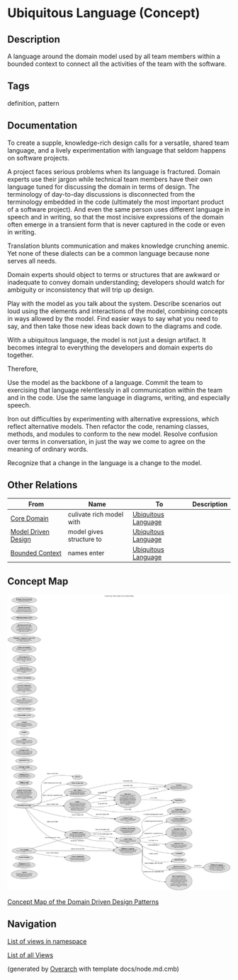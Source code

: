 
# Ubiquitous Language (Concept)
## Description
A language around the domain model used by all team members within a
bounded context to connect all the activities of the team with the software.


## Tags
definition, pattern

## Documentation
To create a supple, knowledge-rich design calls for a versatile, shared team
language, and a lively experimentation with language that seldom happens on
software projects.

A project faces serious problems when its language is fractured. Domain experts
use their jargon while technical team members have their own language tuned for
discussing the domain in terms of design. The terminology of day-to-day
discussions is disconnected from the terminology embedded in the code
(ultimately the most important product of a software project). And even the
same person uses different language in speech and in writing, so that the most
incisive expressions of the domain often emerge in a transient form that is
never captured in the code or even in writing.

Translation blunts communication and makes knowledge crunching anemic. Yet none
of these dialects can be a common language because none serves all needs.

Domain experts should object to terms or structures that are awkward or
inadequate to convey domain understanding; developers should watch for
ambiguity or inconsistency that will trip up design.

Play with the model as you talk about the system. Describe scenarios out loud
using the elements and interactions of the model, combining concepts in ways
allowed by the model. Find easier ways to say what you need to say, and then
take those new ideas back down to the diagrams and code.

With a ubiquitous language, the model is not just a design artifact. It becomes
integral to everything the developers and domain experts do together.

Therefore,

Use the model as the backbone of a language. Commit the team to exercising that
language relentlessly in all communication within the team and in the code.
Use the same language in diagrams, writing, and especially speech.

Iron out difficulties by experimenting with alternative expressions, which
reflect alternative models. Then refactor the code, renaming classes, methods,
and modules to conform to the new model. Resolve confusion over terms in
conversation, in just the way we come to agree on the meaning of ordinary
words.

Recognize that a change in the language is a change to the model.
## Other Relations
| From | Name | To | Description |
|---|---|---|---|
| [Core Domain](../../software-development/domain-driven-design/c-core-domain.md) | culivate rich model with | [Ubiquitous Language](../../software-development/domain-driven-design/c-ubiquitous-language.md) |  |
| [Model Driven Design](../../software-development/domain-driven-design/c-model-driven-design.md) | model gives structure to | [Ubiquitous Language](../../software-development/domain-driven-design/c-ubiquitous-language.md) |  |
| [Bounded Context](../../software-development/domain-driven-design/c-bounded-context.md) | names enter | [Ubiquitous Language](../../software-development/domain-driven-design/c-ubiquitous-language.md) |  |

## Concept Map
![Concept Map of the Domain Driven Design Patterns](../../software-development/domain-driven-design/concept-view.png)

[Concept Map of the Domain Driven Design Patterns](../../software-development/domain-driven-design/concept-view.md)


## Navigation
[List of views in namespace](./views-in-namespace.md)

[List of all Views](../../views.md)


(generated by [Overarch](https://github.com/soulspace-org/overarch) with template docs/node.md.cmb)
